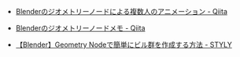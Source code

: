 - [Blenderのジオメトリーノードによる複数人のアニメーション - Qiita](https://qiita.com/SaitoTsutomu/items/bc894ea0260b28ee3839)
- [Blenderのジオメトリーノードメモ - Qiita](https://qiita.com/SaitoTsutomu/items/39eb1f022218c647c323)

- [【Blender】Geometry Nodeで簡単にビル群を作成する方法 - STYLY](https://styly.cc/ja/tips/blender-geometrynodes-building-nyu/) 
